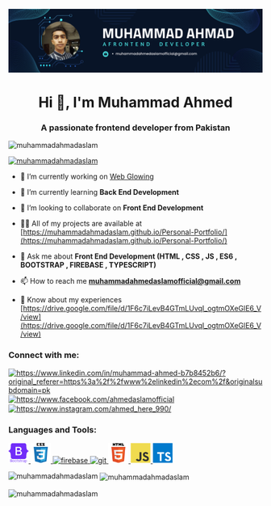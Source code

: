 ![logo](https://github.com/MuhammadAhmadAslam/MuhammadAhmadAslam/blob/main/Navy%20Blue%20Geometric%20Technology%20LinkedIn%20Banner.png)
<h1 align="center">Hi 👋, I'm Muhammad Ahmed</h1>
<h3 align="center">A passionate frontend developer from Pakistan</h3>

<p align="left"> <img src="https://komarev.com/ghpvc/?username=muhammadahmadaslam&label=Profile%20views&color=0e75b6&style=flat" alt="muhammadahmadaslam" /> </p>

<p align="left"> <a href="https://github.com/ryo-ma/github-profile-trophy"><img src="https://github-profile-trophy.vercel.app/?username=muhammadahmadaslam" alt="muhammadahmadaslam" /></a> </p>

- 🔭 I’m currently working on [Web Glowing](https://webglowing.com/)

- 🌱 I’m currently learning **Back End Development**

- 👯 I’m looking to collaborate on **Front End Development**

- 👨‍💻 All of my projects are available at [https://muhammadahmadaslam.github.io/Personal-Portfolio/](https://muhammadahmadaslam.github.io/Personal-Portfolio/)

- 💬 Ask me about **Front End Development (HTML , CSS , JS , ES6 , BOOTSTRAP , FIREBASE , TYPESCRIPT)**

- 📫 How to reach me **muhammadahmedaslamofficial@gmail.com**

- 📄 Know about my experiences [https://drive.google.com/file/d/1F6c7iLevB4GTmLUvqI_ogtmOXeGlE6_V/view](https://drive.google.com/file/d/1F6c7iLevB4GTmLUvqI_ogtmOXeGlE6_V/view)

<h3 align="left">Connect with me:</h3>
<p align="left">
<a href="https://linkedin.com/in/https://www.linkedin.com/in/muhammad-ahmed-b7b8452b6/?original_referer=https%3a%2f%2fwww%2elinkedin%2ecom%2f&originalsubdomain=pk" target="blank"><img align="center" src="https://raw.githubusercontent.com/rahuldkjain/github-profile-readme-generator/master/src/images/icons/Social/linked-in-alt.svg" alt="https://www.linkedin.com/in/muhammad-ahmed-b7b8452b6/?original_referer=https%3a%2f%2fwww%2elinkedin%2ecom%2f&originalsubdomain=pk" height="30" width="40" /></a>
<a href="https://fb.com/https://www.facebook.com/ahmedaslamofficial" target="blank"><img align="center" src="https://raw.githubusercontent.com/rahuldkjain/github-profile-readme-generator/master/src/images/icons/Social/facebook.svg" alt="https://www.facebook.com/ahmedaslamofficial" height="30" width="40" /></a>
<a href="https://instagram.com/https://www.instagram.com/ahmed_here_990/" target="blank"><img align="center" src="https://raw.githubusercontent.com/rahuldkjain/github-profile-readme-generator/master/src/images/icons/Social/instagram.svg" alt="https://www.instagram.com/ahmed_here_990/" height="30" width="40" /></a>
</p>

<h3 align="left">Languages and Tools:</h3>
<p align="left"> <a href="https://getbootstrap.com" target="_blank" rel="noreferrer"> <img src="https://raw.githubusercontent.com/devicons/devicon/master/icons/bootstrap/bootstrap-plain-wordmark.svg" alt="bootstrap" width="40" height="40"/> </a> <a href="https://www.w3schools.com/css/" target="_blank" rel="noreferrer"> <img src="https://raw.githubusercontent.com/devicons/devicon/master/icons/css3/css3-original-wordmark.svg" alt="css3" width="40" height="40"/> </a> <a href="https://firebase.google.com/" target="_blank" rel="noreferrer"> <img src="https://www.vectorlogo.zone/logos/firebase/firebase-icon.svg" alt="firebase" width="40" height="40"/> </a> <a href="https://git-scm.com/" target="_blank" rel="noreferrer"> <img src="https://www.vectorlogo.zone/logos/git-scm/git-scm-icon.svg" alt="git" width="40" height="40"/> </a> <a href="https://www.w3.org/html/" target="_blank" rel="noreferrer"> <img src="https://raw.githubusercontent.com/devicons/devicon/master/icons/html5/html5-original-wordmark.svg" alt="html5" width="40" height="40"/> </a> <a href="https://developer.mozilla.org/en-US/docs/Web/JavaScript" target="_blank" rel="noreferrer"> <img src="https://raw.githubusercontent.com/devicons/devicon/master/icons/javascript/javascript-original.svg" alt="javascript" width="40" height="40"/> </a> <a href="https://www.typescriptlang.org/" target="_blank" rel="noreferrer"> <img src="https://raw.githubusercontent.com/devicons/devicon/master/icons/typescript/typescript-original.svg" alt="typescript" width="40" height="40"/> </a> </p>

<p><img align="left" src="https://github-readme-stats.vercel.app/api/top-langs?username=muhammadahmadaslam&show_icons=true&locale=en&layout=compact" alt="muhammadahmadaslam" /></p>

<p>&nbsp;<img align="center" src="https://github-readme-stats.vercel.app/api?username=muhammadahmadaslam&show_icons=true&locale=en" alt="muhammadahmadaslam" /></p>

<p><img align="center" src="https://github-readme-streak-stats.herokuapp.com/?user=muhammadahmadaslam&" alt="muhammadahmadaslam" /></p>
